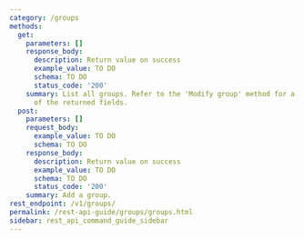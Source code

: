 ```yaml
---
category: /groups
methods:
  get:
    parameters: []
    response_body:
      description: Return value on success
      example_value: TO DO
      schema: TO DO
      status_code: '200'
    summary: List all groups. Refer to the 'Modify group' method for a description
      of the returned fields.
  post:
    parameters: []
    request_body:
      example_value: TO DO
      schema: TO DO
    response_body:
      description: Return value on success
      example_value: TO DO
      schema: TO DO
      status_code: '200'
    summary: Add a group.
rest_endpoint: /v1/groups/
permalink: /rest-api-guide/groups/groups.html
sidebar: rest_api_command_guide_sidebar
---
```

